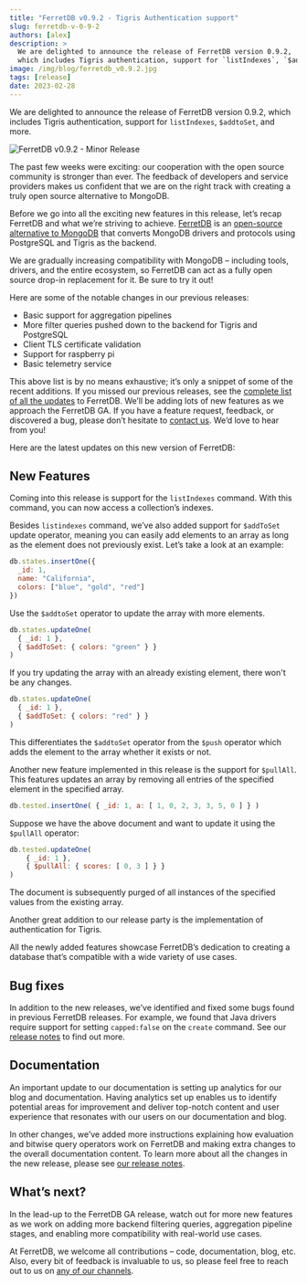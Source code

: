 ```yaml
---
title: "FerretDB v0.9.2 - Tigris Authentication support"
slug: ferretdb-v-0-9-2
authors: [alex]
description: >
  We are delighted to announce the release of FerretDB version 0.9.2,
  which includes Tigris authentication, support for `listIndexes`, `$addtoSet`, and more.
image: /img/blog/ferretdb_v0.9.2.jpg
tags: [release]
date: 2023-02-28
---
```


We are delighted to announce the release of FerretDB version 0.9.2, which includes Tigris authentication, support for `listIndexes`, `$addtoSet`, and more.

![FerretDB v0.9.2 - Minor Release](/img/blog/ferretdb_v0.9.2.jpg)

<!--truncate-->

The past few weeks were exciting: our cooperation with the open source community is stronger than ever.
The feedback of developers and service providers makes us confident that we are on the right track with creating a truly open source alternative to MongoDB.

Before we go into all the exciting new features in this release, let’s recap FerretDB and what we’re striving to achieve.
[FerretDB](https://www.ferretdb.io/) is an [open-source alternative to MongoDB](https://blog.ferretdb.io/5-database-alternatives-mongodb-2023/) that converts MongoDB drivers and protocols using PostgreSQL and Tigris as the backend.

We are gradually increasing compatibility with MongoDB – including tools, drivers, and the entire ecosystem, so FerretDB can act as a fully open source drop-in replacement for it.
Be sure to try it out!

Here are some of the notable changes in our previous releases:

* Basic support for aggregation pipelines
* More filter queries pushed down to the backend for Tigris and PostgreSQL
* Client TLS certificate validation
* Support for raspberry pi
* Basic telemetry service

This above list is by no means exhaustive; it’s only a snippet of some of the recent additions.
If you missed our previous releases, see the [complete list of all the updates](https://github.com/FerretDB/FerretDB/releases/) to FerretDB.
We’ll be adding lots of new features as we approach the FerretDB GA.
If you have a feature request, feedback, or discovered a bug, please don’t hesitate to [contact us](https://docs.ferretdb.io/#community).
We’d love to hear from you!

Here are the latest updates on this new version of FerretDB:

## New Features

Coming into this release is support for the `listIndexes` command.
With this command, you can now access a collection’s indexes.

Besides `listindexes` command, we’ve also added support for `$addToSet` update operator, meaning you can easily add elements to an array as long as the element does not previously exist.
Let’s take a look at an example:

```js
db.states.insertOne({
  _id: 1,
  name: "California",
  colors: ["blue", "gold", "red"]
})
```

Use the `$addtoSet` operator to update the array with more elements.

```js
db.states.updateOne(
  { _id: 1 },
  { $addToSet: { colors: "green" } }
)
```

If you try updating the array with an already existing element, there won't be any changes.

```js
db.states.updateOne(
  { _id: 1 },
  { $addToSet: { colors: "red" } }
)
```

This differentiates the `$addtoSet` operator from the `$push` operator which adds the element to the array whether it exists or not.

Another new feature implemented in this release is the support for `$pullAll`.
This features updates an array by removing all entries of the specified element in the specified array.

```js
db.tested.insertOne( { _id: 1, a: [ 1, 0, 2, 3, 3, 5, 0 ] } )
```

Suppose we have the above document and want to update it using the `$pullAll` operator:

```js
db.tested.updateOne(
    { _id: 1 },
    { $pullAll: { scores: [ 0, 3 ] } }
)
```

The document is subsequently purged of all instances of the specified values from the existing array.

Another great addition to our release party is the implementation of authentication for Tigris.

All the newly added features showcase FerretDB’s dedication to creating a database that’s compatible with a wide variety of use cases.

## Bug fixes

In addition to the new releases, we’ve identified and fixed some bugs found in previous FerretDB releases.
For example, we found that Java drivers require support for setting `capped:false` on the `create` command.
See our [release notes](https://github.com/FerretDB/FerretDB/releases/tag/v0.9.2) to find out more.

## Documentation

An important update to our documentation is setting up analytics for our blog and documentation.
Having analytics set up enables us to identify potential areas for improvement and deliver top-notch content and user experience that resonates with our users on our documentation and blog.

In other changes, we’ve added more instructions explaining how evaluation and bitwise query operators work on FerretDB and making extra changes to the overall documentation content.
To learn more about all the changes in the new release, please see [our release notes](https://github.com/FerretDB/FerretDB/releases/tag/v0.9.2).

## What’s next?

In the lead-up to the FerretDB GA release, watch out for more new features as we work on adding more backend filtering queries, aggregation pipeline stages, and enabling more compatibility with real-world use cases.

At FerretDB, we welcome all contributions – code, documentation, blog, etc.
Also, every bit of feedback is invaluable to us, so please feel free to reach out to us on [any of our channels](https://docs.ferretdb.io/#community).
